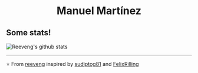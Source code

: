 <h1 align="center">Manuel Martínez</h1>

<h2>Some stats!</h2>

![Reeveng's github stats](https://github-readme-stats.vercel.app/api?username=reeveng&show_icons=true&title_color=fff&icon_color=79ff97&text_color=9f9f9f&bg_color=151515)

---

⭐️ From [reeveng](https://github.com/reeveng) inspired by [sudiptog81](https://github.com/sudiptog81) and  [FelixRilling](https://github.com/)
